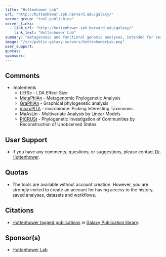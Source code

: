 ```yaml
---
title: "Huttenhower Lab"
url: "http://huttenhower.sph.harvard.edu/galaxy/"
server_group: "tool-publishing"
server_links: 
  - link_url: "http://huttenhower.sph.harvard.edu/galaxy/"
    link_text: "Huttenhower Lab"
summary: "metagenomic and functional genomic analyses, intended for research and academic use "
image: "/src/public-galaxy-servers/HuttenhowerLab.png"
user_support: 
quotas: 
sponsors: 
---
```


## Comments

* Implements
  * LEfSe - LDA Effect Size
  * [MetaPhlAn](http://huttenhower.sph.harvard.edu/metaphlan/) - Metagenomic Phylogenetic Analysis
  * [GraPhlAn](http://huttenhower.sph.harvard.edu/graphlan/) - Graphical phylogenetic analysis
  * [microPITA](http://huttenhower.sph.harvard.edu/micropita) - microbiome: Picking Interesting Taxonomic.
  * MaAsLin - Multivariate Analysis by Linear Models
  * [PICRUSt](http://picrust.github.com/) - Phylogenetic Investigation of Communities by Reconstruction of Unobserved States

## User Support

* If you have any comments, questions, or suggestions, please contact [Dr. Huttenhower](http://huttenhower.sph.harvard.edu/contact).

## Quotas

* The tools are available without account creation. However, you are strongly invited to create an account for having access to the history, saved analyses, datasets and workflows.

## Citations

* [Huttenhower tagged publications](https://www.zotero.org/groups/1732893/galaxy/items/tag/%3EHuttenhower) in [Galaxy Publication library](/src/publication-library/index.md).

## Sponsor(s)

* [Huttenhower Lab](http://huttenhower.sph.harvard.edu/)
